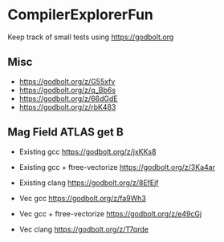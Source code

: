# CompilerExplorerFun

Keep track of small tests using https://godbolt.org

Misc
-----

- https://godbolt.org/z/G55xfv
- https://godbolt.org/z/q_Bb6s
- https://godbolt.org/z/66dGdE
- https://godbolt.org/z/rbK483

Mag Field ATLAS get B
--------

- Existing gcc https://godbolt.org/z/jxKKs8
- Existing gcc + ftree-vectorize https://godbolt.org/z/3Ka4ar
- Existing clang https://godbolt.org/z/8EfEjf

- Vec gcc https://godbolt.org/z/fa9Wh3
- Vec gcc + ftree-vectorize https://godbolt.org/z/e49cGj
- Vec clang https://godbolt.org/z/T7qrde


